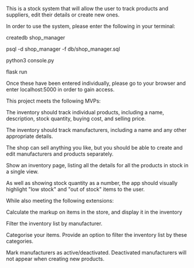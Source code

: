 This is a stock system that will allow the user to track products and suppliers, edit their details or create new ones.

In order to use the system, please enter the following in your terminal:

createdb shop_manager

psql -d shop_manager -f db/shop_manager.sql

python3 console.py

flask run

Once these have been entered individually, please go to your browser and enter localhost:5000 in order to gain access.

This project meets the following MVPs:

The inventory should track individual products, including a name, description, stock quantity, buying cost, and selling price.

The inventory should track manufacturers, including a name and any other appropriate details.

The shop can sell anything you like, but you should be able to create and edit manufacturers and products separately.

Show an inventory page, listing all the details for all the products in stock in a single view.

As well as showing stock quantity as a number, the app should visually highlight "low stock" and "out of stock" items to the user.

While also meeting the following extensions:

Calculate the markup on items in the store, and display it in the inventory

Filter the inventory list by manufacturer. 

Categorise your items. Provide an option to filter the inventory list by these categories.

Mark manufacturers as active/deactivated. Deactivated manufacturers will not appear when creating new products.